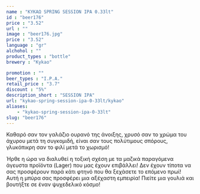 ```yaml
---
name : "ΚΥΚΑΩ SPRING SESSION IPA 0.33lt"
id : "beer176"
price : "3.52"
url : ""
image : "beer176.jpg"
price : "3.52"
language : "gr"
alchohol : ""
product_types : "bottle"
brewery : "Kykao"

promotion : ""
beer_types : "I.P.A."
retail_price : "3.7"
discount : "5%"
description_short : "SESSION IPA"
url: "kykao-spring-session-ipa-0-33lt/kykao"
aliases: 
    - "kykao-spring-session-ipa-0-33lt"
slug: "beer176"
---
```


Καθαρό σαν τον γαλάζιο ουρανό της άνοιξης, χρυσό σαν το χρώμα του άχυρου μετά τη συγκομιδή, είναι σαν τους πολύτιμους σπόρους, γλυκόπικρη σαν το φιλί μετά το χωρισμό!

 Ήρθε η ώρα να διαλυθεί η τοξική σχέση με τα μαζικά παραγόμενα άγευστα προϊόντα (Lager) που μας έχουν επιβάλλει! Δεν έχουν τίποτα να σας προσφέρουν παρά κάτι φτηνό που θα ξεχάσετε το επόμενο πρωί! Αυτή η μπύρα σας προσφέρει μια αξέχαστη εμπειρία! Πιείτε μια γουλιά και βουτήξτε σε έναν ψυχεδελικό κόσμο!